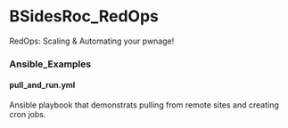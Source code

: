 # BSidesRoc_RedOps
RedOps: Scaling &amp; Automating your pwnage!

### Ansible_Examples
#### pull_and_run.yml
Ansible playbook that demonstrats pulling from remote sites and creating cron jobs.
